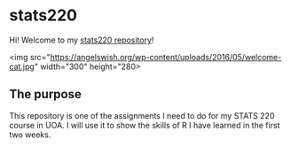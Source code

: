 # stats220

Hi! Welcome to my [stats220 repository](https://github.com/MonaaaaY/stats220)!

<img src="https://angelswish.org/wp-content/uploads/2016/05/welcome-cat.jpg" width="300" height="280>

## The purpose

This repository is one of the assignments I need to do for my STATS 220 course in UOA. I will use it to show the skills of R I have learned in the first two weeks.
